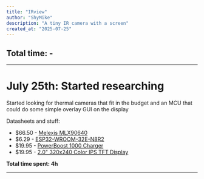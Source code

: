 ```yaml
---
title: "IRview"
author: "ShyMike"
description: "A tiny IR camera with a screen"
created_at: "2025-07-25"
---
```


## Total time: -

---

# July 25th: Started researching

Started looking for thermal cameras that fit in the budget and an MCU that could do some simple overlay GUI on the display

Datasheets and stuff:

- $66.50 - [Melexis MLX90640](https://cdn.sparkfun.com/assets/7/b/f/2/d/MLX90640-Datasheet-Melexis.pdf)
- $6.29 - [ESP32-WROOM-32E-N8R2](https://www.espressif.com/sites/default/files/documentation/esp32-wroom-32e_esp32-wroom-32ue_datasheet_en.pdf)
- $19.95 - [PowerBoost 1000 Charger](https://learn.adafruit.com/adafruit-powerboost-1000c-load-share-usb-charge-boost/downloads)
- $19.95 - [2.0" 320x240 Color IPS TFT Display](https://www.adafruit.com/product/4311)

**Total time spent: 4h**

---
